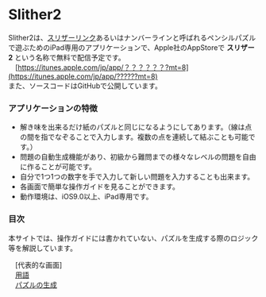 # Slither2
Slither2は、[スリザーリンク](http://ja.wikipedia.org/wiki/スリザーリンク)あるいはナンバーラインと呼ばれるペンシルパズルで遊ぶためのiPad専用のアプリケーションで、Apple社のAppStoreで **スリザー2** という名称で無料で配信予定です。  
　[https://itunes.apple.com/jp/app/？？？？？？?mt=8](https://itunes.apple.com/jp/app/??????mt=8)  
また、ソースコードはGitHubで公開しています。

### アプリケーションの特徴 

* 解き味を出来るだけ紙のパズルと同じになるようにしてあります。（線は点の間を指でなぞることで入力します。複数の点を連続して結ぶことも可能です。）
* 問題の自動生成機能があり、初級から難問までの様々なレベルの問題を自由に作ることが可能です。
* 自分で1つ1つの数字を手で入力して新しい問題を入力することも出来ます。
* 各画面で簡単な操作ガイドを見ることができます。
* 動作環境は、iOS9.0以上、iPad専用です。

### 目次

本サイトでは、操作ガイドには書かれていない、パズルを生成する際のロジック等を解説しています。

　[代表的な画面]  
　[用語](./terms.html)  
　[パズルの生成](./generation.html)

